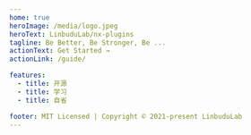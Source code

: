```yaml
---
home: true
heroImage: /media/logo.jpeg
heroText: LinbuduLab/nx-plugins
tagline: Be Better, Be Stronger, Be ...
actionText: Get Started →
actionLink: /guide/

features:
  - title: 开源
  - title: 学习
  - title: 自省

footer: MIT Licensed | Copyright © 2021-present LinbuduLab
---
```

